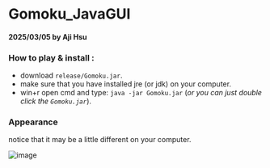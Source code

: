 # Gomoku_JavaGUI

#### 2025/03/05 by Aji Hsu

### How to play & install :
* download `release/Gomoku.jar`.
* make sure that you have installed jre (or jdk) on your computer.
* win+r open cmd and type: `java -jar Gomoku.jar` (*or you can just double click the `Gomoku.jar`*).

### Appearance

notice that it may be a little different on your computer.

![image](https://github.com/user-attachments/assets/839ffc89-4571-4f2d-aa20-5da933f1ad55)
